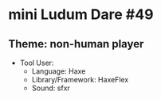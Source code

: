 # mini Ludum Dare #49

## Theme: non-human player

* Tool User:
  * Language: Haxe
  * Library/Framework: HaxeFlex
  * Sound: sfxr
